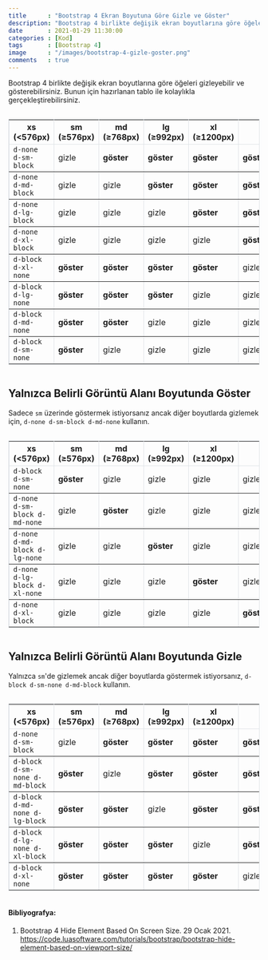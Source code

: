```yaml
---
title      : "Bootstrap 4 Ekran Boyutuna Göre Gizle ve Göster"
description: "Bootstrap 4 birlikte değişik ekran boyutlarına göre öğeleri gizleyebilir ve gösterebilirsiniz. Bunun için hazırlanan tablo ile kolaylıkla gerçekleştirebilirsiniz."
date       : 2021-01-29 11:30:00
categories : [Kod]
tags       : [Bootstrap 4]
image      : "/images/bootstrap-4-gizle-goster.png"
comments   : true
---
```


Bootstrap 4 birlikte değişik ekran boyutlarına göre öğeleri gizleyebilir ve gösterebilirsiniz. Bunun için hazırlanan tablo ile kolaylıkla gerçekleştirebilirsiniz. 

<div style="overflow-x: auto;-webkit-overflow-scrolling: touch;">
<table border="" bordercolor="#dee2e6" cellpadding="10" class="table push-down-30">
<thead>
<tr>
<th>xs (&lt;576px)</th>
<th>sm (≥576px)</th>
<th>md (≥768px)</th>
<th>lg (≥992px)</th>
<th>xl (≥1200px)</th>
<th></th>
</tr>
</thead>
<tbody>
<tr>
<td><code>d-none d-sm-block</code></td>
<td>gizle</td>
<td><strong>göster</strong></td>
<td><strong>göster</strong></td>
<td><strong>göster</strong></td>
<td><strong>göster</strong></td>
</tr>
<tr>
<td><code>d-none d-md-block</code></td>
<td>gizle</td>
<td>gizle</td>
<td><strong>göster</strong></td>
<td><strong>göster</strong></td>
<td><strong>göster</strong></td>
</tr>
<tr>
<td><code>d-none d-lg-block</code></td>
<td>gizle</td>
<td>gizle</td>
<td>gizle</td>
<td><strong>göster</strong></td>
<td><strong>göster</strong></td>
</tr>
<tr>
<td><code>d-none d-xl-block</code></td>
<td>gizle</td>
<td>gizle</td>
<td>gizle</td>
<td>gizle</td>
<td><strong>göster</strong></td>
</tr>
<tr>
<td><code>d-block d-xl-none</code></td>
<td><strong>göster</strong></td>
<td><strong>göster</strong></td>
<td><strong>göster</strong></td>
<td><strong>göster</strong></td>
<td>gizle</td>
</tr>
<tr>
<td><code>d-block d-lg-none</code></td>
<td><strong>göster</strong></td>
<td><strong>göster</strong></td>
<td><strong>göster</strong></td>
<td>gizle</td>
<td>gizle</td>
</tr>
<tr>
<td><code>d-block d-md-none</code></td>
<td><strong>göster</strong></td>
<td><strong>göster</strong></td>
<td>gizle</td>
<td>gizle</td>
<td>gizle</td>
</tr>
<tr>
<td><code>d-block d-sm-none</code></td>
<td><strong>göster</strong></td>
<td>gizle</td>
<td>gizle</td>
<td>gizle</td>
<td>gizle</td>
</tr>
</tbody>
</table>
</div>

## Yalnızca Belirli Görüntü Alanı Boyutunda Göster 

Sadece `sm` üzerinde göstermek istiyorsanız ancak diğer boyutlarda gizlemek için, `d-none d-sm-block d-md-none` kullanın.

<div style="overflow-x: auto;-webkit-overflow-scrolling: touch;">
<table border="" bordercolor="#dee2e6" cellpadding="10" class="table push-down-30">
<thead>
<tr>
<th>xs (&lt;576px)</th>
<th>sm (≥576px)</th>
<th>md (≥768px)</th>
<th>lg (≥992px)</th>
<th>xl (≥1200px)</th>
<th></th>
</tr>
</thead>
<tbody>
<tr>
<td><code>d-block d-sm-none</code></td>
<td><strong>göster</strong></td>
<td>gizle</td>
<td>gizle</td>
<td>gizle</td>
<td>gizle</td>
</tr>
<tr>
<td><code>d-none d-sm-block d-md-none</code></td>
<td>gizle</td>
<td><strong>göster</strong></td>
<td>gizle</td>
<td>gizle</td>
<td>gizle</td>
</tr>
<tr>
<td><code>d-none d-md-block d-lg-none</code></td>
<td>gizle</td>
<td>gizle</td>
<td><strong>göster</strong></td>
<td>gizle</td>
<td>gizle</td>
</tr>
<tr>
<td><code>d-none d-lg-block d-xl-none</code></td>
<td>gizle</td>
<td>gizle</td>
<td>gizle</td>
<td><strong>göster</strong></td>
<td>gizle</td>
</tr>
<tr>
<td><code>d-none d-xl-block</code></td>
<td>gizle</td>
<td>gizle</td>
<td>gizle</td>
<td>gizle</td>
<td><strong>göster</strong></td>
</tr>
</tbody>
</table>
</div>

## Yalnızca Belirli Görüntü Alanı Boyutunda Gizle 

Yalnızca `sm`'de gizlemek ancak diğer boyutlarda göstermek istiyorsanız, `d-block d-sm-none d-md-block` kullanın.

<div style="overflow-x: auto;-webkit-overflow-scrolling: touch;">
<table border="" bordercolor="#dee2e6" cellpadding="10" class="table push-down-30">
<thead>
<tr>
<th>xs (&lt;576px)</th>
<th>sm (≥576px)</th>
<th>md (≥768px)</th>
<th>lg (≥992px)</th>
<th>xl (≥1200px)</th>
<th></th>
</tr>
</thead>
<tbody>
<tr>
<td><code>d-none d-sm-block</code></td>
<td>gizle</td>
<td><strong>göster</strong></td>
<td><strong>göster</strong></td>
<td><strong>göster</strong></td>
<td><strong>göster</strong></td>
</tr>
<tr>
<td><code>d-block d-sm-none d-md-block</code></td>
<td><strong>göster</strong></td>
<td>gizle</td>
<td><strong>göster</strong></td>
<td><strong>göster</strong></td>
<td><strong>göster</strong></td>
</tr>
<tr>
<td><code>d-block d-md-none d-lg-block</code></td>
<td><strong>göster</strong></td>
<td><strong>göster</strong></td>
<td>gizle</td>
<td><strong>göster</strong></td>
<td><strong>göster</strong></td>
</tr>
<tr>
<td><code>d-block d-lg-none d-xl-block</code></td>
<td><strong>göster</strong></td>
<td><strong>göster</strong></td>
<td><strong>göster</strong></td>
<td>gizle</td>
<td><strong>göster</strong></td>
</tr>
<tr>
<td><code>d-block d-xl-none</code></td>
<td><strong>göster</strong></td>
<td><strong>göster</strong></td>
<td><strong>göster</strong></td>
<td><strong>göster</strong></td>
<td>gizle</td>
</tr>
</tbody>
</table>
</div>

#### Bibliyografya:

1. Bootstrap 4 Hide Element Based On Screen Size. 29 Ocak 2021. https://code.luasoftware.com/tutorials/bootstrap/bootstrap-hide-element-based-on-viewport-size/